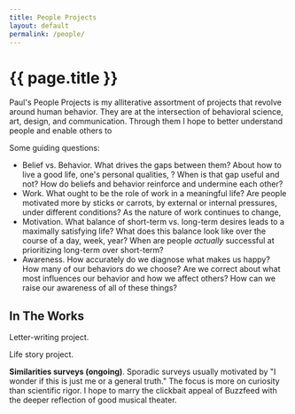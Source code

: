 ```yaml
---
title: People Projects
layout: default
permalink: /people/
--- 
```


# {{ page.title }}

Paul's People Projects is my alliterative assortment of projects that revolve around human behavior. They are at the intersection of behavioral science, art, design, and communication. Through them I hope to better understand people and enable others to 

Some guiding questions:
- Belief vs. Behavior. What drives the gaps between them? About how to live a good life, one's personal qualities, ? When is that gap useful and not? How do beliefs and behavior reinforce and undermine each other?
- Work. What ought to be the role of work in a meaningful life? Are people motivated more by sticks or carrots, by external or internal pressures, under different conditions? As the nature of work continues to change, 
- Motivation. What balance of short-term vs. long-term desires leads to a maximally satisfying life? What does this balance look like over the course of a day, week, year? When are people *actually* successful at prioritizing long-term over short-term?
- Awareness. How accurately do we diagnose what makes us happy? How many of our behaviors do we choose? Are we correct about what most influences our behavior and how we affect others? How can we raise our awareness of all of these things? 


## In The Works

Letter-writing project.

Life story project. 

**Similarities surveys (ongoing)**. Sporadic surveys usually motivated by "I wonder if this is just me or a general truth." The focus is more on curiosity than scientific rigor. I hope to marry the clickbait appeal of Buzzfeed with the deeper reflection of good musical theater. 